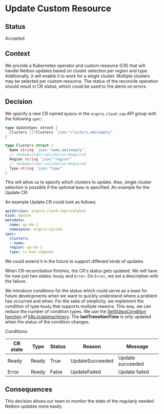 <!--
SPDX-FileCopyrightText: 2025 SAP SE

SPDX-License-Identifier: Apache-2.0
-->

# Update Custom Resource

## Status
Accepted

## Context

We provide a Kubernetes operator and custom resource (CR) that will handle Netbox updates based on cluster selection per region and type. Additionally, it will enable it to work for a single cluster. Multiple clusters may be selected per custom resource. The status of the reconcile operation should result in CR status, which could be used to fire alerts on errors.

## Decision

We specify a new CR named `Update` in the `argora.cloud.sap` API group with the following `spec`:

```go
type UpdateSpec struct {
  Clusters []*Clusters `json:"clusters,omitempty"`
}

type Clusters struct {
  Name string `json:"name,omitempty"`
  // +kubebuilder:validation:Required
  Region string `json:"region"`
  // +kubebuilder:validation:Required
  Type string `json:"type"`
}
```

This will allow us to specify which clusters to update. Also, single cluster selection is possible if the optional `Name` is specified. An example for the Update CR:

An example Update CR could look as follows:

```yaml
apiVersion: argora.cloud.sap/v1alpha1
kind: Update
metadata:
  name: qa-de-1
  namespace: argora-system
spec:
  clusters:
  - name:
  region: qa-de-1
  type: cc-kvm-compute
```

We could extend it in the future to support different kinds of updates.

When CR reconciliation finishes, the CR's status gets updated. We will have for now just two states: `Ready` and `Error`. On `Error`, we set a description with the failure.

We introduce conditions for the status which could serve as a base for future developments when we want to quickly understand where a problem has occurred and when. For the sake of simplicity, we implement the condition of type `Ready` that supports multiple reasons. This way, we can reduce the number of condition types. We use the [SetStatusCondition function](https://pkg.go.dev/k8s.io/apimachinery/pkg/api/meta#SetStatusCondition) of [k8s.io/apimachinery](https://github.com/kubernetes/apimachinery). The **lastTransitionTime** is only updated when the status of the condition changes.

Conditions:

| CR state   | Type   | Status | Reason          | Message          |
|------------|--------|--------|-----------------|------------------|
| Ready      | Ready  | True   | UpdateSucceeded | Update succeeded |
| Error      | Ready  | False  | UpdateFailed    | Update failed    |

## Consequences
This decision allows our team to monitor the state of the regularly needed Netbox updates more easily.
